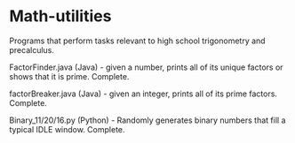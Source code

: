 # Math-utilities
Programs that perform tasks relevant to high school trigonometry and precalculus.

FactorFinder.java (Java) - given a number, prints all of its unique factors or shows that it is prime. Complete.

factorBreaker.java (Java) - given an integer, prints all of its prime factors. Complete.

Binary_11/20/16.py (Python) - Randomly generates binary numbers that fill a typical IDLE window. Complete.
